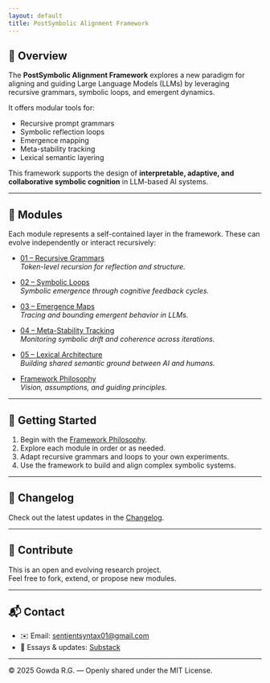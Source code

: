 ```yaml
---
layout: default
title: PostSymbolic Alignment Framework
---
```


## 📖 Overview

The **PostSymbolic Alignment Framework** explores a new paradigm for aligning and guiding Large Language Models (LLMs) by leveraging recursive grammars, symbolic loops, and emergent dynamics.

It offers modular tools for:

- Recursive prompt grammars  
- Symbolic reflection loops  
- Emergence mapping  
- Meta-stability tracking  
- Lexical semantic layering  

This framework supports the design of **interpretable, adaptive, and collaborative symbolic cognition** in LLM-based AI systems.

---

## 🧩 Modules

Each module represents a self-contained layer in the framework. These can evolve independently or interact recursively:

- [01 – Recursive Grammars](modules/01_Recursive_Grammars.md)  
  *Token-level recursion for reflection and structure.*
  
- [02 – Symbolic Loops](modules/02_Symbolic_Loops.md)  
  *Symbolic emergence through cognitive feedback cycles.*
  
- [03 – Emergence Maps](modules/03_Emergence_Maps.md)  
  *Tracing and bounding emergent behavior in LLMs.*
  
- [04 – Meta-Stability Tracking](modules/04_Meta-Stability_Tracking.md)  
  *Monitoring symbolic drift and coherence across iterations.*
  
- [05 – Lexical Architecture](modules/05_Lexical_Architecture.md)  
  *Building shared semantic ground between AI and humans.*

- [Framework Philosophy](modules/Framework_Philosophy.md)  
  *Vision, assumptions, and guiding principles.*

---

## 🚀 Getting Started

1. Begin with the [Framework Philosophy](modules/Framework_Philosophy.md).
2. Explore each module in order or as needed.
3. Adapt recursive grammars and loops to your own experiments.
4. Use the framework to build and align complex symbolic systems.

---

## 📌 Changelog

Check out the latest updates in the [Changelog](changelog.md).

---

## 🤝 Contribute

This is an open and evolving research project.  
Feel free to fork, extend, or propose new modules.

---

## 📬 Contact

- ✉️ Email: [sentientsyntax01@gmail.com](mailto:sentientsyntax01@gmail.com)  
- 🧠 Essays & updates: [Substack](https://sentientsyntax.substack.com)

---

© 2025 Gowda R.G. — Openly shared under the MIT License.
